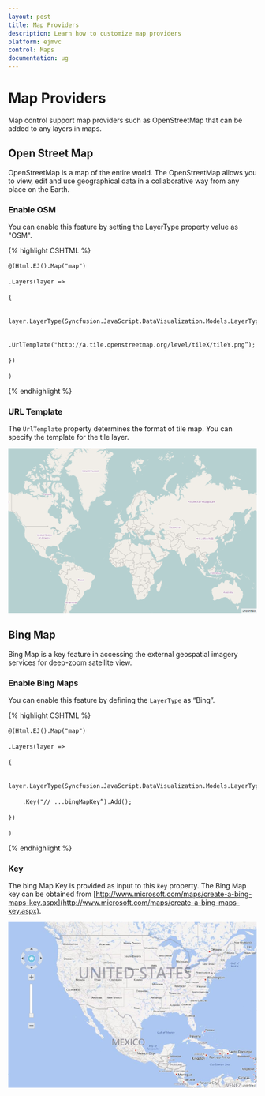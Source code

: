 ```yaml
---
layout: post
title: Map Providers
description: Learn how to customize map providers
platform: ejmvc
control: Maps
documentation: ug
---
```


# Map Providers

Map control support map providers such as OpenStreetMap that can be added to any layers in maps.

## Open Street Map

OpenStreetMap is a map of the entire world. The OpenStreetMap allows you to view, edit and use geographical data in a collaborative way from any place on the Earth.

### Enable OSM

You can enable this feature by setting the LayerType property value as "OSM".

{% highlight CSHTML %}

	@(Html.EJ().Map("map")

	.Layers(layer =>

	{

		layer.LayerType(Syncfusion.JavaScript.DataVisualization.Models.LayerType.OSM)

		.UrlTemplate("http://a.tile.openstreetmap.org/level/tileX/tileY.png”);

	})           

	) 

{% endhighlight %}

### URL Template

The `UrlTemplate` property determines the format of tile map. You can specify the template for the tile layer. 


![](Map-Providers_images/Map-Providers_img1.png)


## Bing Map

Bing Map is a key feature in accessing the external geospatial imagery services for deep-zoom satellite view. 

### Enable Bing Maps

You can enable this feature by defining the `LayerType` as “Bing”.



{% highlight CSHTML %}

	@(Html.EJ().Map("map")

	.Layers(layer =>

	{

		layer.LayerType(Syncfusion.JavaScript.DataVisualization.Models.LayerType.Bing)

		.Key("// ...bingMapKey”).Add();

	})           

	) 
{% endhighlight %}

### Key

The bing Map Key is provided as input to this `key` property. The Bing Map key can be obtained from [http://www.microsoft.com/maps/create-a-bing-maps-key.aspx](http://www.microsoft.com/maps/create-a-bing-maps-key.aspx). 


![](Map-Providers_images/Map-Providers_img2.png)



